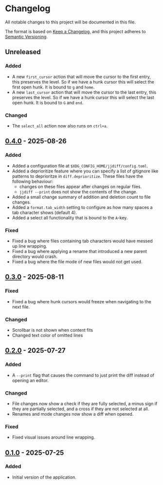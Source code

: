 # Changelog
All notable changes to this project will be documented in this file.

The format is based on [Keep a Changelog](https://keepachangelog.com/en/1.1.0/),
and this project adheres to [Semantic Versioning](https://semver.org/spec/v2.0.0.html).

## Unreleased
### Added
- A new `first_cursor` action that will move the cursor to the first entry, this preserves the level. So if we have a hunk cursor this will select the first open hunk. It is bound to `g` and `home`.
- A new `last_cursor` action that will move the cursor to the last entry, this preserves the level. So if we have a hunk cursor this will select the last open hunk. It is bound to `G` and `end`.

### Changed
- The `select_all` action now also runs on `ctrl+a`.

## [0.4.0] - 2025-08-26
### Added
- Added a configuration file at `$XDG_CONFIG_HOME/jjdiff/config.toml`.
- Added a deprioritize feature where you can specify a list of gitignore like patterns to deprioritze in `diff.deprioritize`. These files have the following behaviour:
  - changes on these files appear after changes on regular files.
  - `jjdiff --print` does not show the contents of the change.
- Added a small change summary of addition and deletion count to file changes.
- Added a `format.tab_width` setting to configure as how many spaces a tab character shows (default 4).
- Added a select all functionality that is bound to the `A`-key.

### Fixed
- Fixed a bug where files containing tab characters would have messed up line wrapping.
- Fixed a bug where applying a rename that introduced a new parent directory would crash.
- Fixed a bug where the file mode of new files would not get used.

## [0.3.0] - 2025-08-11
### Fixed
- Fixed a bug where hunk cursors would freeze when navigating to the next file.

### Changed
- Scrollbar is not shown when content fits
- Changed text color of omitted lines

## [0.2.0] - 2025-07-27
### Added
- A `--print` flag that causes the command to just print the diff instead of opening an editor.

### Changed
- File changes now show a check if they are fully selected, a minus sign if they are partially selected, and a cross if they are not selected at all.
- Renames and mode changes now show a diff when opened.

### Fixed
- Fixed visual issues around line wrapping.

## [0.1.0] - 2025-07-25
### Added
- Initial version of the application.

[Unreleased]: https://github.com/daanvdk/jjdiff/compare/v0.4.0...HEAD
[0.4.0]: https://github.com/daanvdk/jjdiff/compare/v0.3.0...v0.4.0
[0.3.0]: https://github.com/daanvdk/jjdiff/compare/v0.2.0...v0.3.0
[0.2.0]: https://github.com/daanvdk/jjdiff/compare/v0.1.0...v0.2.0
[0.1.0]: https://github.com/daanvdk/jjdiff/releases/tag/v0.1.0

